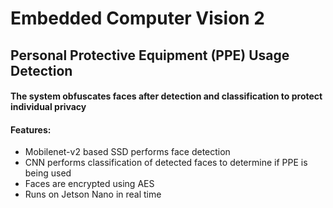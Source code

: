 # Embedded Computer Vision 2
## Personal Protective Equipment (PPE) Usage Detection
#### The system obfuscates faces after detection and classification to protect individual privacy
#### Features:
* Mobilenet-v2 based SSD performs face detection
* CNN performs classification of detected faces to determine if PPE is being used
* Faces are encrypted using AES
* Runs on Jetson Nano in real time